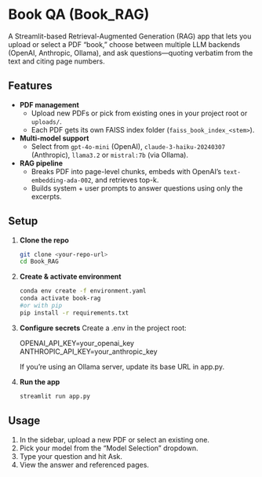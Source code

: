 # Book QA (Book_RAG)

A Streamlit-based Retrieval-Augmented Generation (RAG) app that lets you upload or select a PDF “book,” choose between multiple LLM backends (OpenAI, Anthropic, Ollama), and ask questions—quoting verbatim from the text and citing page numbers.

## Features

- **PDF management**  
  - Upload new PDFs or pick from existing ones in your project root or `uploads/`.
  - Each PDF gets its own FAISS index folder (`faiss_book_index_<stem>`).
- **Multi-model support**  
  - Select from `gpt-4o-mini` (OpenAI), `claude-3-haiku-20240307` (Anthropic), `llama3.2` or `mistral:7b` (via Ollama).
- **RAG pipeline**  
  - Breaks PDF into page-level chunks, embeds with OpenAI’s `text-embedding-ada-002`, and retrieves top-k.
  - Builds system + user prompts to answer questions using only the excerpts.

## Setup

1. **Clone the repo**  
   ```bash
   git clone <your-repo-url>
   cd Book_RAG
   ```

2. **Create & activate environment**  
    ```bash   
    conda env create -f environment.yaml
    conda activate book-rag
    #or with pip
    pip install -r requirements.txt
    ```
    
3. **Configure secrets**
    Create a .env in the project root: 
    
    OPENAI_API_KEY=your_openai_key
    ANTHROPIC_API_KEY=your_anthropic_key

    If you’re using an Ollama server, update its base URL in app.py.

4. **Run the app**
    ```bash
    streamlit run app.py
    ```

## Usage

1.    In the sidebar, upload a new PDF or select an existing one.
2.    Pick your model from the “Model Selection” dropdown.
3.    Type your question and hit Ask.
4.    View the answer and referenced pages.

